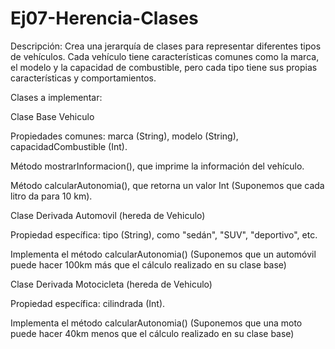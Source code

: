 # Ej07-Herencia-Clases

Descripción: Crea una jerarquía de clases para representar diferentes tipos de vehículos. Cada vehículo tiene características comunes como la marca, el modelo y la capacidad de combustible, pero cada tipo tiene sus propias características y comportamientos.

Clases a implementar:

Clase Base Vehiculo

Propiedades comunes: marca (String), modelo (String), capacidadCombustible (Int).

Método mostrarInformacion(), que imprime la información del vehículo.

Método calcularAutonomia(), que retorna un valor Int (Suponemos que cada litro da para 10 km).

Clase Derivada Automovil (hereda de Vehiculo)

Propiedad específica: tipo (String), como "sedán", "SUV", "deportivo", etc.

Implementa el método calcularAutonomia() (Suponemos que un automóvil puede hacer 100km más que el cálculo realizado en su clase base)

Clase Derivada Motocicleta (hereda de Vehiculo)

Propiedad específica: cilindrada (Int).

Implementa el método calcularAutonomia() (Suponemos que una moto puede hacer 40km menos que el cálculo realizado en su clase base)

